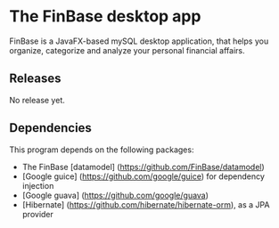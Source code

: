 # The FinBase desktop app
FinBase is a JavaFX-based mySQL desktop application, that helps you organize, categorize and analyze your personal financial affairs.
## Releases
No release yet.
## Dependencies
This program depends on the following packages:
* The FinBase [datamodel] (https://github.com/FinBase/datamodel)
* [Google guice] (https://github.com/google/guice) for dependency injection
* [Google guava] (https://github.com/google/guava)
* [Hibernate] (https://github.com/hibernate/hibernate-orm), as a JPA provider

